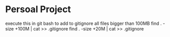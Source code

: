 # Persoal Project

execute this in git bash to add to gitignore all files bigger than 100MB
find . -size +100M | cat >> .gitignore
find . -size +20M | cat >> .gitignore

